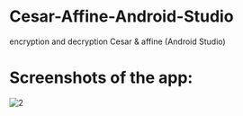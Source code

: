 # Cesar-Affine-Android-Studio
encryption and decryption Cesar &amp; affine (Android Studio)

# Screenshots of the app:
![2](https://user-images.githubusercontent.com/62849001/77858877-1a97a880-71fe-11ea-8133-22b390de1ee2.jpg)

